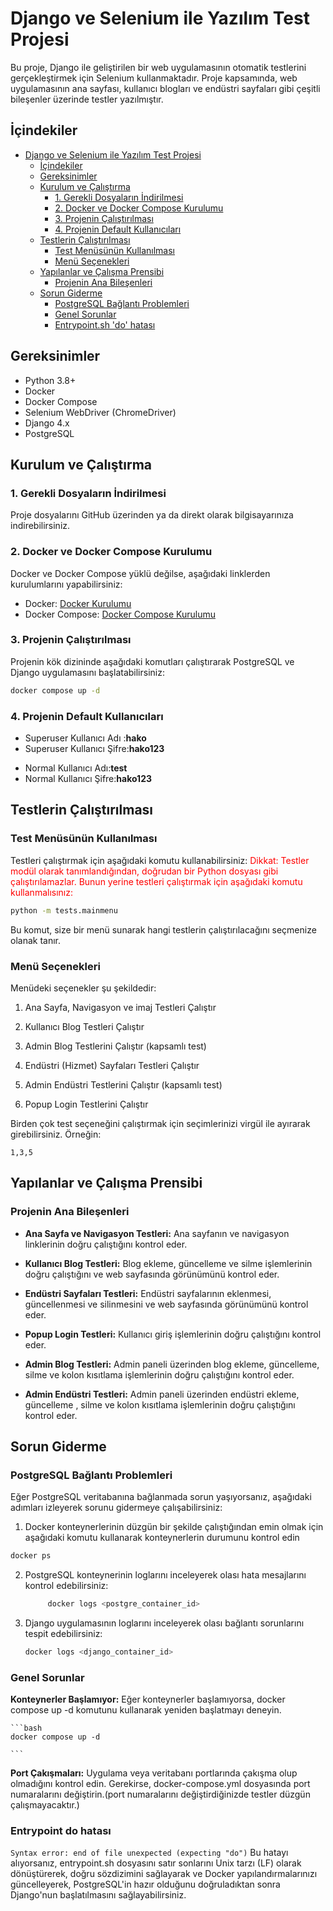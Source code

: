 # Django ve Selenium ile Yazılım Test Projesi

Bu proje, Django ile geliştirilen bir web uygulamasının otomatik testlerini gerçekleştirmek için Selenium kullanmaktadır. Proje kapsamında, web uygulamasının ana sayfası, kullanıcı blogları ve endüstri sayfaları gibi çeşitli bileşenler üzerinde testler yazılmıştır.

## İçindekiler

- [Django ve Selenium ile Yazılım Test Projesi](#django-ve-selenium-ile-yazılım-test-projesi)
  - [İçindekiler](#i̇çindekiler)
  - [Gereksinimler](#gereksinimler)
  - [Kurulum ve Çalıştırma](#kurulum-ve-çalıştırma)
    - [1. Gerekli Dosyaların İndirilmesi](#1-gerekli-dosyaların-i̇ndirilmesi)
    - [2. Docker ve Docker Compose Kurulumu](#2-docker-ve-docker-compose-kurulumu)
    - [3. Projenin Çalıştırılması](#3-projenin-çalıştırılması)
    - [4. Projenin Default Kullanıcıları](#4-projenin-default-kullanıcıları)
  - [Testlerin Çalıştırılması](#testlerin-çalıştırılması)
    - [Test Menüsünün Kullanılması](#test-menüsünün-kullanılması)
    - [Menü Seçenekleri](#menü-seçenekleri)
  - [Yapılanlar ve Çalışma Prensibi](#yapılanlar-ve-çalışma-prensibi)
    - [Projenin Ana Bileşenleri](#projenin-ana-bileşenleri)
  - [Sorun Giderme](#sorun-giderme)
    - [PostgreSQL Bağlantı Problemleri](#postgresql-bağlantı-problemleri)
    - [Genel Sorunlar](#genel-sorunlar)
    - [Entrypoint.sh 'do' hatası ](#entrypoint-do-hatası)

## Gereksinimler

- Python 3.8+
- Docker
- Docker Compose
- Selenium WebDriver (ChromeDriver)
- Django 4.x
- PostgreSQL

## Kurulum ve Çalıştırma

### 1. Gerekli Dosyaların İndirilmesi

Proje dosyalarını GitHub üzerinden ya da direkt olarak bilgisayarınıza indirebilirsiniz.

### 2. Docker ve Docker Compose Kurulumu

Docker ve Docker Compose yüklü değilse, aşağıdaki linklerden kurulumlarını yapabilirsiniz:

- Docker: [Docker Kurulumu](https://docs.docker.com/get-docker/)
- Docker Compose: [Docker Compose Kurulumu](https://docs.docker.com/compose/install/)

### 3. Projenin Çalıştırılması

Projenin kök dizininde aşağıdaki komutları çalıştırarak PostgreSQL ve Django uygulamasını başlatabilirsiniz:

```bash
docker compose up -d 

```
### 4. Projenin Default Kullanıcıları

* Superuser Kullanıcı Adı :**hako** 
* Superuser Kullanıcı Şifre:**hako123**
>
* Normal Kullanıcı Adı:**test**
* Normal Kullanıcı Şifre:**hako123**

Testlerin Çalıştırılması
------------------------

### Test Menüsünün Kullanılması

Testleri çalıştırmak için aşağıdaki komutu kullanabilirsiniz:
<span style="color: red;">Dikkat: Testler modül olarak tanımlandığından, doğrudan bir Python dosyası gibi çalıştırılamazlar. Bunun yerine testleri çalıştırmak için aşağıdaki komutu kullanmalısınız:</span>

```bash
python -m tests.mainmenu 

```


Bu komut, size bir menü sunarak hangi testlerin çalıştırılacağını seçmenize olanak tanır. 

### Menü Seçenekleri

Menüdeki seçenekler şu şekildedir:

1.  Ana Sayfa, Navigasyon ve imaj Testleri Çalıştır
    
2.  Kullanıcı Blog Testleri Çalıştır

3.  Admin Blog Testlerini Çalıştır (kapsamlı test)
    
4.  Endüstri (Hizmet) Sayfaları Testleri Çalıştır
    
5.  Admin Endüstri Testlerini Çalıştır (kapsamlı test)
    
6.  Popup Login Testlerini Çalıştır
    

Birden çok test seçeneğini çalıştırmak için seçimlerinizi virgül ile ayırarak girebilirsiniz. Örneğin:

```plain
1,3,5 
```


Yapılanlar ve Çalışma Prensibi
------------------------------

### Projenin Ana Bileşenleri

*   **Ana Sayfa ve Navigasyon Testleri:** Ana sayfanın ve navigasyon linklerinin doğru çalıştığını kontrol eder.
    
*   **Kullanıcı Blog Testleri:** Blog ekleme, güncelleme ve silme işlemlerinin doğru çalıştığını ve web sayfasında görünümünü kontrol eder.
    
*   **Endüstri Sayfaları Testleri:** Endüstri sayfalarının eklenmesi, güncellenmesi ve silinmesini ve web sayfasında görünümünü kontrol eder.
    
*   **Popup Login Testleri:** Kullanıcı giriş işlemlerinin doğru çalıştığını kontrol eder.
    
*   **Admin Blog Testleri:** Admin paneli üzerinden blog ekleme, güncelleme, silme ve kolon kısıtlama işlemlerinin doğru çalıştığını kontrol eder.
    
*   **Admin Endüstri Testleri:** Admin paneli üzerinden endüstri ekleme, güncelleme , silme  ve kolon kısıtlama işlemlerinin doğru çalıştığını kontrol eder.
  

## Sorun Giderme


### PostgreSQL Bağlantı Problemleri

Eğer PostgreSQL veritabanına bağlanmada sorun yaşıyorsanız, aşağıdaki adımları izleyerek sorunu gidermeye çalışabilirsiniz:

1.  Docker konteynerlerinin düzgün bir şekilde çalıştığından emin olmak için aşağıdaki komutu kullanarak konteynerlerin durumunu kontrol edin
    
```bash
docker ps
```
2. PostgreSQL konteynerinin loglarını inceleyerek olası hata mesajlarını kontrol edebilirsiniz:
   
   ```bash 
        docker logs <postgre_container_id>
   ```

3. Django uygulamasının loglarını inceleyerek olası bağlantı sorunlarını tespit edebilirsiniz:

    ```bash
    docker logs <django_container_id>

    ```


    

### Genel Sorunlar

  **Konteynerler Başlamıyor:** Eğer konteynerler başlamıyorsa, docker compose up -d komutunu kullanarak yeniden başlatmayı deneyin.
   

    ```bash
    docker compose up -d 

    ```

  
    
  **Port Çakışmaları:** Uygulama veya veritabanı portlarında çakışma olup olmadığını kontrol edin. Gerekirse, docker-compose.yml dosyasında port numaralarını değiştirin.(port numaralarını değiştirdiğinizde testler düzgün çalışmayacaktır.)
### Entrypoint do hatası
   `Syntax error: end of file unexpected (expecting "do")` Bu hatayı alıyorsanız, entrypoint.sh  dosyasını satır sonlarını Unix tarzı (LF) olarak dönüştürerek, doğru sözdizimini sağlayarak ve Docker yapılandırmalarınızı güncelleyerek, PostgreSQL'in hazır olduğunu doğruladıktan sonra Django'nun başlatılmasını sağlayabilirsiniz.
